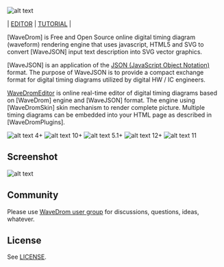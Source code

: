 ![alt text](https://github.com/drom/wavedrom/raw/master/images/logo.png "logo")

| [EDITOR](http://wavedrom.googlecode.com/svn/trunk/editor.html) | [TUTORIAL](http://wavedrom.googlecode.com/svn/trunk/tutorial.html) |

[WaveDrom] is Free and Open Source online digital timing diagram (waveform) rendering engine that uses javascript, HTML5 and SVG to convert [WaveJSON] input text description into SVG vector graphics.

[WaveJSON] is an application of the [JSON (JavaScript Object Notation)](http://json.org/) format. The purpose of WaveJSON is to provide a compact exchange format for digital timing diagrams utilized by digital HW / IC engineers.

[WaveDromEditor](http://wavedrom.googlecode.com/svn/trunk/editor.html) is online real-time editor of digital timing diagrams based on [WaveDrom] engine and [WaveJSON] format. The engine using [WaveDromSkin] skin mechanism to render complete picture. Multiple timing diagrams can be embedded into your HTML page as described in [WaveDromPlugins].

![alt text](https://github.com/drom/wavedrom/raw/master/images/firefox_22.gif "firefox") 4+
![alt text](https://github.com/drom/wavedrom/raw/master/images/chrome_22.gif "chrome") 10+
![alt text](https://github.com/drom/wavedrom/raw/master/images/safari_22.gif "safari") 5.1+
![alt text](https://github.com/drom/wavedrom/raw/master/images/opera_22.gif "opera") 12+
![alt text](https://github.com/drom/wavedrom/raw/master/images/ie_22.gif "ie") 11

## Screenshot

![alt text](https://github.com/drom/wavedrom/raw/master/images/screenshot.png "screenshot")

## Community

Please use [WaveDrom user group](http://groups.google.com/group/wavedrom) for discussions, questions, ideas, whatever.

## License

See [LICENSE](https://github.com/drom/wavedrom/blob/master/LICENSE).
